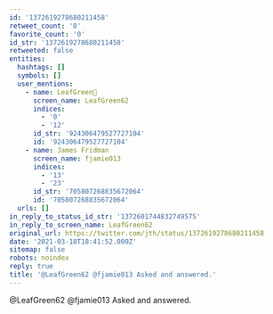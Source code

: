 ```yaml
---
id: '1372619278680211458'
retweet_count: '0'
favorite_count: '0'
id_str: '1372619278680211458'
retweeted: false
entities:
  hashtags: []
  symbols: []
  user_mentions:
    - name: LeafGreen🍃
      screen_name: LeafGreen62
      indices:
        - '0'
        - '12'
      id_str: '924306479527727104'
      id: '924306479527727104'
    - name: James Fridman
      screen_name: fjamie013
      indices:
        - '13'
        - '23'
      id_str: '705807268835672064'
      id: '705807268835672064'
  urls: []
in_reply_to_status_id_str: '1372601744832749575'
in_reply_to_screen_name: LeafGreen62
original_url: https://twitter.com/jth/status/1372619278680211458
date: '2021-03-18T18:41:52.000Z'
sitemap: false
robots: noindex
reply: true
title: '@LeafGreen62 @fjamie013 Asked and answered.'
---
```


@LeafGreen62 @fjamie013 Asked and answered.